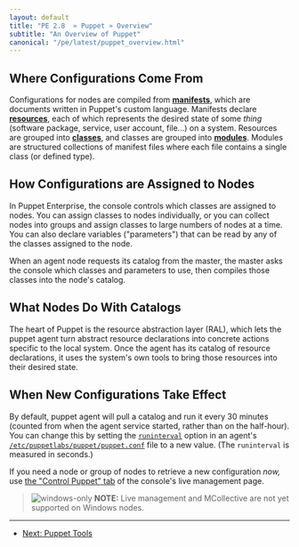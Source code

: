 ```yaml
---
layout: default
title: "PE 2.8  » Puppet » Overview"
subtitle: "An Overview of Puppet"
canonical: "/pe/latest/puppet_overview.html"
---
```




Where Configurations Come From
-----

Configurations for nodes are compiled from [**manifests**](/learning/manifests.html), which are documents written in Puppet's custom language. Manifests declare [**resources**](/learning/ral.html), each of which represents the desired state of some _thing_ (software package, service, user account, file...) on a system. Resources are grouped into [**classes**](/learning/modules1.html#classes), and classes are grouped into [**modules**](/learning/modules1.html#modules). Modules are structured collections of manifest files where each file contains a single class (or defined type).


How Configurations are Assigned to Nodes
-----

In Puppet Enterprise, the console controls which classes are assigned to nodes. You can assign classes to nodes individually, or you can collect nodes into groups and assign classes to large numbers of nodes at a time. You can also declare variables ("parameters") that can be read by any of the classes assigned to the node.

When an agent node requests its catalog from the master, the master asks the console which classes and parameters to use, then compiles those classes into the node's catalog.

What Nodes Do With Catalogs
-----

The heart of Puppet is the resource abstraction layer (RAL), which lets the puppet agent turn abstract resource declarations into concrete actions specific to the local system. Once the agent has its catalog of resource declarations, it uses the system's own tools to bring those resources into their desired state.

When New Configurations Take Effect
-----

By default, puppet agent will pull a catalog and run it every 30 minutes (counted from when the agent service started, rather than on the half-hour). You can change this by setting the [`runinterval`](/puppet/2.7/reference/configuration.html#runinterval) option in an agent's [`/etc/puppetlabs/puppet/puppet.conf`](/puppet/3.6/reference/config_file_main.html) file to a new value. (The `runinterval` is measured in seconds.)

If you need a node or group of nodes to retrieve a new configuration _now,_ use [the "Control Puppet" tab](./console_live_puppet.html) of the console's live management page.

> ![windows-only](./images/windows-logo-small.jpg) **NOTE:** Live management and MCollective are not yet supported on Windows nodes.

* * *

- [Next: Puppet Tools](./puppet_tools.html)